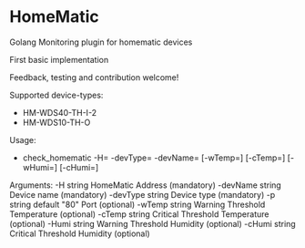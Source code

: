 # HomeMatic

Golang Monitoring plugin for homematic devices 

First basic implementation

Feedback, testing and contribution welcome!

Supported device-types:
- HM-WDS40-TH-I-2
- HM-WDS10-TH-O

Usage:
- check_homematic -H=<Host> -devType=<DeviceType> -devName=<DeviceName> [-wTemp=<range>] [-cTemp=<range>] [-wHumi=<range>] [-cHumi=<range>] 

Arguments:
  -H string HomeMatic Address (mandatory)
  -devName string Device name (mandatory)
  -devType string Device type (mandatory)
  -p string default "80" Port (optional)
  -wTemp string Warning Threshold Temperature (optional)
  -cTemp string Critical Threshold Temperature (optional)
  -Humi string Warning Threshold Humidity (optional)
  -cHumi string Critical Threshold Humidity (optional)

